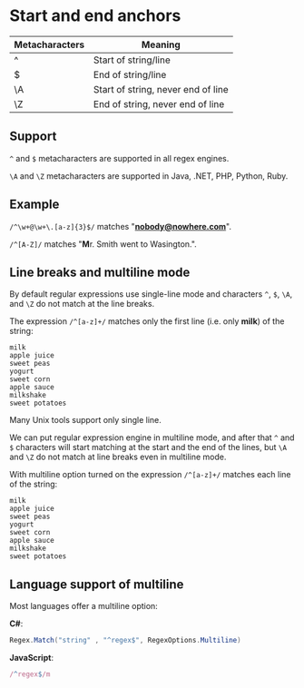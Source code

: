 # Start and end anchors

Metacharacters | Meaning
---------------|----------------------
^              | Start of string/line
$              | End of string/line
\A             | Start of string, never end of line
\Z             | End of string, never end of line

## Support

`^` and `$` metacharacters are supported in all regex engines.

`\A` and `\Z` metacharacters are supported in Java, .NET, PHP, Python, Ruby.

## Example

`/^\w+@\w+\.[a-z]{3}$/` matches "**nobody@nowhere.com**".

`/^[A-Z]/` matches "**M**r. Smith went to Wasington.".

## Line breaks and multiline mode

By default regular expressions use single-line mode and characters `^`, `$`, `\A`, and `\Z` do not match at the line breaks.

The expression `/^[a-z]+/` matches only the first line (i.e. only **milk**) of the string:

```text
milk
apple juice
sweet peas
yogurt
sweet corn
apple sauce
milkshake
sweet potatoes
```

Many Unix tools support only single line.

We can put regular expression engine in multiline mode, and after that `^` and `$` characters will start matching at the start and the end of the lines, but `\A` and `\Z` do not match at line breaks even in multiline mode.

With multiline option turned on the expression `/^[a-z]+/` matches each line of the string:

```text
milk
apple juice
sweet peas
yogurt
sweet corn
apple sauce
milkshake
sweet potatoes
```

## Language support of multiline

Most languages offer a multiline option:

**C#**:
  
```csharp
Regex.Match("string" , "^regex$", RegexOptions.Multiline)
```

**JavaScript**:

```js
/^regex$/m
```
